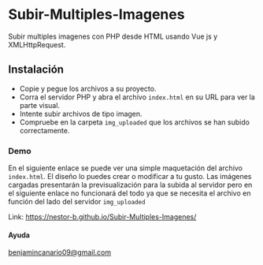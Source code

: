 # Subir-Multiples-Imagenes
Subir multiples imagenes con PHP desde HTML usando Vue js y XMLHttpRequest.

## Instalación

 - Copie y pegue los archivos a su proyecto. 
 - Corra el servidor PHP y abra el archivo `index.html` en su URL para ver la parte visual.
 - Intente subir archivos de tipo imagen.
 - Compruebe en la carpeta `img_uploaded` que los archivos se han subido correctamente.

### Demo

En el siguiente enlace se puede ver una simple maquetación del archivo `index.html`.
El diseño lo puedes crear o modificar a tu gusto.
Las imágenes cargadas presentarán la previsualización para la subida al servidor pero en el siguiente enlace no funcionará del todo ya que se necesita el archivo en función del lado del servidor `img_uploaded`

Link: https://nestor-b.github.io/Subir-Multiples-Imagenes/

#### Ayuda

benjamincanario09@gmail.com
